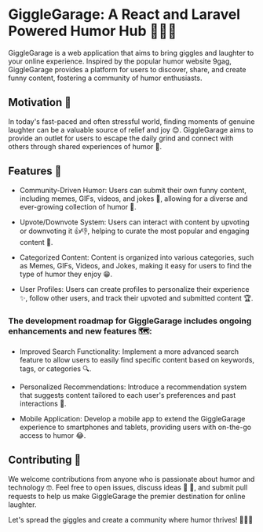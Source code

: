 # GiggleGarage: A React and Laravel Powered Humor Hub 🎉🤣😂

GiggleGarage is a web application that aims to bring giggles and laughter to your online experience. Inspired by the popular humor website 9gag, GiggleGarage provides a platform for users to discover, share, and create funny content, fostering a community of humor enthusiasts.

## Motivation 🤩
In today's fast-paced and often stressful world, finding moments of genuine laughter can be a valuable source of relief and joy 😊. GiggleGarage aims to provide an outlet for users to escape the daily grind and connect with others through shared experiences of humor 🤝.

## Features 🚀
- Community-Driven Humor: Users can submit their own funny content, including memes, GIFs, videos, and jokes 🤣, allowing for a diverse and ever-growing collection of humor 🌈.

- Upvote/Downvote System: Users can interact with content by upvoting or downvoting it 👍👎, helping to curate the most popular and engaging content 💯.

- Categorized Content: Content is organized into various categories, such as Memes, GIFs, Videos, and Jokes, making it easy for users to find the type of humor they enjoy 😁.

- User Profiles: Users can create profiles to personalize their experience ✨, follow other users, and track their upvoted and submitted content 🏆.

### The development roadmap for GiggleGarage includes ongoing enhancements and new features 🗺️:

- Improved Search Functionality: Implement a more advanced search feature to allow users to easily find specific content based on keywords, tags, or categories 🔍.

- Personalized Recommendations: Introduce a recommendation system that suggests content tailored to each user's preferences and past interactions 💌.

- Mobile Application: Develop a mobile app to extend the GiggleGarage experience to smartphones and tablets, providing users with on-the-go access to humor 😂.

## Contributing 🤗
We welcome contributions from anyone who is passionate about humor and technology 🤓. Feel free to open issues, discuss ideas 📢 💬, and submit pull requests to help us make GiggleGarage the premier destination for online laughter.

Let's spread the giggles and create a community where humor thrives! 🎉🤣😂